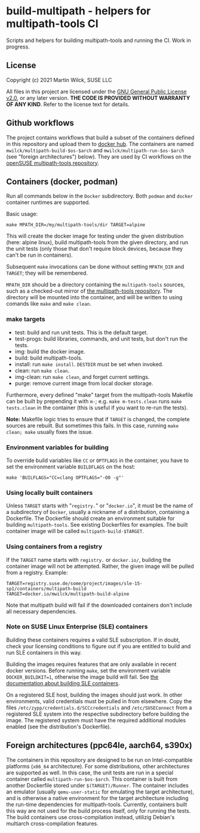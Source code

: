 # build-multipath - helpers for multipath-tools CI

Scripts and helpers for building multipath-tools and running the CI.
Work in progress.

## License

Copyright (c) 2021 Martin Wilck, SUSE LLC

All files in this project are licensed under the [GNU General Public License
v2.0](COPYING), or any later version. **THE CODE IS PROVIDED WITHOUT WARRANTY OF ANY
KIND**. Refer to the license text for details.

## Github workflows

The project contains workflows that build a subset of the containers defined
in this repository and upload them to [docker hub](https://hub.docker.com/u/mwilck).
The containers are named `mwilck/multipath-build-$os-$arch` and
`mwilck/multipath-run-$os-$arch` (see "foreign architectures") below).
They are used by CI workflows on the
[openSUSE multipath-tools repository](https://github.com/mwilck/multipath-tools/actions).

## Containers (docker, podman)

Run all commands below in the `Docker` subdirectory. Both `podman` and
`docker` container runtimes are supported.

Basic usage:

	make MPATH_DIR=/my/multipath-tools/dir TARGET=alpine

This will create the docker image for testing under the given distribution
(here: alpine linux), build multipath-tools from the given directory,
and run the unit tests (only those that don't require block devices, because
they can't be run in containers).

Subsequent `make` invocations can be done without setting `MPATH_DIR` and
`TARGET`; they will be remembered.

`MPATH_DIR` should be a directory containing the `multipath-tools` sources,
such as a checked-out mirror of
[the multipath-tools repository](https://github.com/opensvc/multipath-tools).
The directory will be mounted into the container, and will be written to
using comands like `make` and `make clean`.

### make targets

 * test: build and run unit tests. This is the default target.
 * test-progs: build libraries, commands, and unit tests, but don't run the
   tests.
 * img: build the docker image.
 * build: build multipath-tools.
 * install: run `make install`. `DESTDIR` must be set when invoked.
 * clean: run `make clean`.
 * img-clean: run `make clean`, and forget current settings.
 * purge: remove current image from local docker storage.

Furthermore, every defined "make" target from the multipath-tools Makefile can
be built by prepending it with `m-`; e.g. `make m-tests.clean` runs `make
tests.clean` in the container (this is useful if you want to re-run the
tests).

**Note:** Makefile logic tries to ensure that if `TARGET` is changed, the
complete sources are rebuilt. But sometimes this fails. In this case, running
`make clean; make` usually fixes the issue.

### Environment variables for building

To override build variables like `CC` or `OPTFLAGS` in the container, you have
to set the environment variable `BUILDFLAGS` on the host:

```
make 'BUILFLAGS="CC=clang OPTFLAGS="-O0 -g"'
```

### Using locally built containers

Unless `TARGET` starts with "`registry.`" or "`docker.io`", it must be the name of a
subdirectory of `Docker`, usually a nickname of a distribution, containing
a Dockerfile. The Dockerfile should create an environment suitable for
building `multipath-tools`. See existing Dockerfiles for examples.
The built container image will be called `multipath-build-$TARGET`.

### Using containers from a registry

If the `TARGET` name starts with `registry.` or `docker.io/`, building the container image
will not be attempted. Rather, the given image will be pulled from a registry.
Example:

    TARGET=registry.suse.de/some/project/images/sle-15-sp1/containers/multipath-build
	TARGET=docker.io/mwilck/multipath-build-alpine

Note that multipath build will fail if the downloaded containers don't include all
necessary dependencies.

### Note on SUSE Linux Enterprise (SLE) containers

Building these containers requires a valid SLE subscription. 
If in doubt, check your licensing conditions to figure out if you
are entitled to build and run SLE containers in this way.

Building the images requires features that are only available
in recent docker versions. Before running `make`, set the environment variable
`DOCKER_BUILDKIT=1`, otherwise the image build will fail.
See [the documentation about building SLE containers](https://github.com/SUSE/container-suseconnect).

On a registered SLE host, building the images should just work. In other
environments, valid credentials must be pulled in from elsewhere.
Copy the files `/etc/zypp/credentials.d/SCCcredentials` and `/etc/SUSEConnect` from
a registered SLE system into the respective subdirectory before building
the image. The registered system must have the required additional
modules enabled (see the distribution's Dockerfile).

## Foreign architectures (ppc64le, aarch64, s390x)

The containers in this repository are designed to be run on Intel-compatible
platforms (`x86_64` architecture). For some distributions, other architectures
are supported as well. In this case, the unit tests are run in a special
container called `multipath-run-$os-$arch`. This container is built from
another Dockerfile stored under `$(TARGET)/Runner`. The container includes
an emulator (usually `qemu-user-static` for emulating the target architecture), and
is otherwise a native environment for the target architecture including the
run-time dependencies for multipath-tools. Currently, containers built
this way are not used for the build process itself, only for running the
tests. The build containers use cross-compilation instead, utilizig Debian's
multiarch cross-compilation features.
